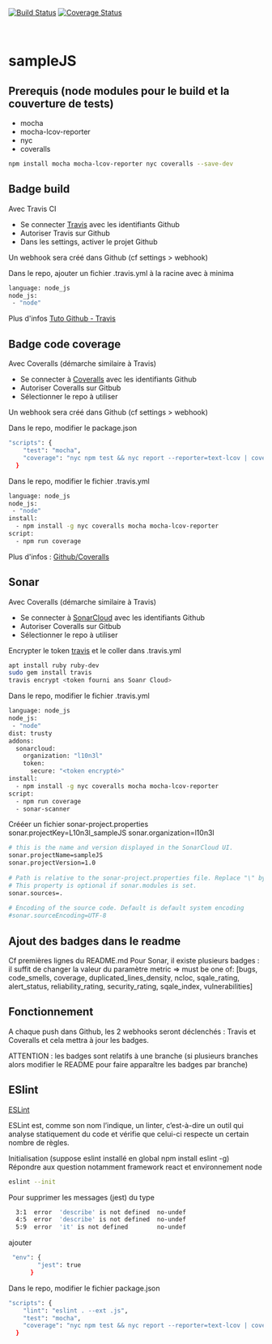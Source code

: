 [![Build Status](https://travis-ci.org/L10n3l/sampleJS.svg?branch=master)](https://travis-ci.org/L10n3l/sampleJS)
[![Coverage Status](https://coveralls.io/repos/github/L10n3l/sampleJS/badge.svg?branch=master)](https://coveralls.io/github/L10n3l/sampleJS?branch=master)

[![<Sonarcloud quality gate>](https://sonarcloud.io/api/project_badges/measure?project=L10n3l_sampleJS&metric=alert_status)](https://sonarcloud.io/dashboard?id=L10n3l_sampleJS)
[![<Sonarcloud quality gate>](https://sonarcloud.io/api/project_badges/measure?project=L10n3l_sampleJS&metric=bugs)](https://sonarcloud.io/dashboard?id=L10n3l_sampleJS)
[![<Sonarcloud quality gate>](https://sonarcloud.io/api/project_badges/measure?project=L10n3l_sampleJS&metric=code_smells)](https://sonarcloud.io/dashboard?id=L10n3l_sampleJS)
[![<Sonarcloud quality gate>](https://sonarcloud.io/api/project_badges/measure?project=L10n3l_sampleJS&metric=coverage)](https://sonarcloud.io/dashboard?id=L10n3l_sampleJS)
[![<Sonarcloud quality gate>](https://sonarcloud.io/api/project_badges/measure?project=L10n3l_sampleJS&metric=duplicated_lines_density)](https://sonarcloud.io/dashboard?id=L10n3l_sampleJS)
[![<Sonarcloud quality gate>](https://sonarcloud.io/api/project_badges/measure?project=L10n3l_sampleJS&metric=ncloc)](https://sonarcloud.io/dashboard?id=L10n3l_sampleJS)
[![<Sonarcloud quality gate>](https://sonarcloud.io/api/project_badges/measure?project=L10n3l_sampleJS&metric=reliability_rating)](https://sonarcloud.io/dashboard?id=L10n3l_sampleJS)
[![<Sonarcloud quality gate>](https://sonarcloud.io/api/project_badges/measure?project=L10n3l_sampleJS&metric=security_rating)](https://sonarcloud.io/dashboard?id=L10n3l_sampleJS)
[![<Sonarcloud quality gate>](https://sonarcloud.io/api/project_badges/measure?project=L10n3l_sampleJS&metric=sqale_index)](https://sonarcloud.io/dashboard?id=L10n3l_sampleJS)
[![<Sonarcloud quality gate>](https://sonarcloud.io/api/project_badges/measure?project=L10n3l_sampleJS&metric=vulnerabilities)](https://sonarcloud.io/dashboard?id=L10n3l_sampleJS)


# sampleJS

## Prerequis (node modules pour le build et la couverture de tests)
* mocha
* mocha-lcov-reporter
* nyc
* coveralls

```sh
npm install mocha mocha-lcov-reporter nyc coveralls --save-dev
```


## Badge build

Avec Travis CI
* Se connecter [Travis](https://travis-ci.org/) avec les identifiants Github
* Autoriser Travis sur Github
* Dans les settings, activer le projet Github

Un webhook sera créé dans Github (cf settings > webhook) 

Dans le repo, ajouter un fichier .travis.yml à la racine avec à minima

```sh
language: node_js
node_js:
 - "node"
```

Plus d'infos [Tuto Github - Travis](https://www.vogella.com/tutorials/TravisCi/article.html)


## Badge code coverage

Avec Coveralls (démarche similaire à Travis)
* Se connecter à [Coveralls](https://coveralls.io/)  avec les identifiants Github
* Autoriser Coveralls sur Gitbub
* Sélectionner le repo à utiliser

Un webhook sera créé dans Github (cf settings > webhook) 

Dans le repo, modifier le package.json

```sh
"scripts": {
    "test": "mocha",
    "coverage": "nyc npm test && nyc report --reporter=text-lcov | coveralls"
  }
```

Dans le repo, modifier le fichier .travis.yml

```sh
language: node_js
node_js:
 - "node"
install:
  - npm install -g nyc coveralls mocha mocha-lcov-reporter 
script:
  - npm run coverage
```

Plus d'infos : [Github/Coveralls](https://github.com/nickmerwin/node-coveralls)

## Sonar

Avec Coveralls (démarche similaire à Travis)
* Se connecter à [SonarCloud](https://sonarcloud.io/)  avec les identifiants Github
* Autoriser Coveralls sur Gitbub
* Sélectionner le repo à utiliser

Encrypter le token [travis](https://docs.travis-ci.com/user/encryption-keys/#usage) et le coller dans .travis.yml

```sh
apt install ruby ruby-dev
sudo gem install travis
travis encrypt <token fourni ans Soanr Cloud>
```

Dans le repo, modifier le fichier .travis.yml

```sh
language: node_js
node_js:
 - "node"
dist: trusty
addons:
  sonarcloud:
    organization: "l10n3l"
    token:
      secure: "<token encrypté>"
install:
  - npm install -g nyc coveralls mocha mocha-lcov-reporter 
script:
  - npm run coverage
  - sonar-scanner
```

Crééer un fichier sonar-project.properties
sonar.projectKey=L10n3l_sampleJS
sonar.organization=l10n3l

```sh
# this is the name and version displayed in the SonarCloud UI.
sonar.projectName=sampleJS
sonar.projectVersion=1.0
 
# Path is relative to the sonar-project.properties file. Replace "\" by "/" on Windows.
# This property is optional if sonar.modules is set. 
sonar.sources=.
 
# Encoding of the source code. Default is default system encoding
#sonar.sourceEncoding=UTF-8
```

## Ajout des badges dans le readme

Cf premières lignes du README.md
Pour Sonar, il existe plusieurs badges : il suffit de changer la valeur du paramètre metric => must be one of: [bugs, code_smells, coverage, duplicated_lines_density, ncloc, sqale_rating, alert_status, reliability_rating, security_rating, sqale_index, vulnerabilities]

## Fonctionnement

A chaque push dans Github, les 2 webhooks seront déclenchés : Travis et Coveralls et cela mettra à jour les badges.

ATTENTION : les badges sont relatifs à une branche (si plusieurs branches alors modifier le README pour faire apparaître les badges par branche)


## ESlint

[ESLint](https://github.com/eslint/eslint)

ESLint est, comme son nom l’indique, un linter, c’est-à-dire un outil qui analyse statiquement du code et vérifie que celui-ci respecte un certain nombre de règles.

Initialisation (suppose eslint installé en global npm install eslint -g)
Répondre aux question notamment framework react et environnement node 

```sh
eslint --init
```

Pour supprimer les messages (jest) du type
 
```sh
  3:1  error  'describe' is not defined  no-undef
  4:5  error  'describe' is not defined  no-undef
  5:9  error  'it' is not defined        no-undef
```

ajouter

```sh
 "env": {
        "jest": true
      }
```

Dans le repo, modifier le fichier package.json

```sh
"scripts": {
    "lint": "eslint . --ext .js",
    "test": "mocha",
    "coverage": "nyc npm test && nyc report --reporter=text-lcov | coveralls"
  }
```
